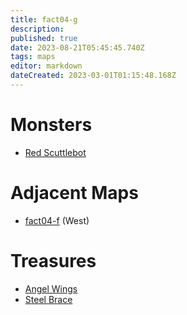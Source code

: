 ```yaml
---
title: fact04-g
description: 
published: true
date: 2023-08-21T05:45:45.740Z
tags: maps
editor: markdown
dateCreated: 2023-03-01T01:15:48.168Z
---
```


# Monsters
 * [Red Scuttlebot](/monsters/red-scuttlebot)

# Adjacent Maps
 * [fact04-f](/maps/fact04-f) (West)

# Treasures
 * [Angel Wings](/items/angel-wings)
 * [Steel Brace](/items/steel-brace)
